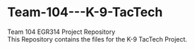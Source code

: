 # Team-104---K-9-TacTech
Team 104 EGR314 Project Repository   
This Repository contains the files for the K-9 TacTech Project.
